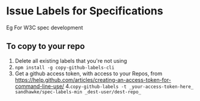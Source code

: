 # Issue Labels for Specifications

Eg For W3C spec development

## To copy to your repo

1.  Delete all existing labels that you're not using
2.  `npm install -g copy-github-labels-cli`
3.  Get a github access token, with access to your Repos, from https://help.github.com/articles/creating-an-access-token-for-command-line-use/
4.`copy-github-labels -t _your-access-token-here_ sandhawke/spec-labels-min _dest-user/dest-repo_`

